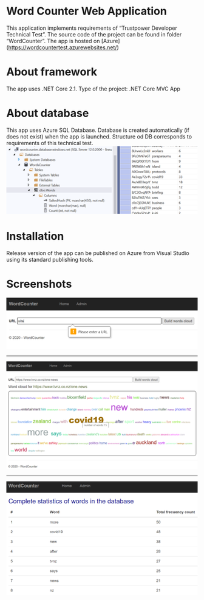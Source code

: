 # Word Counter Web Application

This application implements requirements of “Trustpower Developer Technical Test”.
The source code of the project can be found in folder “WordCounter”.
The app is hosted on [Azure] (https://wordcountertest.azurewebsites.net/)

# About framework

The app uses .NET Core 2.1. Type of the project: .NET Core MVC App

# About database

This app uses Azure SQL Database. Database is created automatically (if does not exist) when the app is launched. Structure od DB corresponds to requirements of this technical test. 
![DBStructure]( https://github.com/PavelSobolev/TrustPower_exp/blob/master/WordCounter/db.png) 

# Installation 

Release version of the app can be published on Azure from Visual Studio using its standard publishing tools. 

# Screenshots

![AppPict](https://github.com/PavelSobolev/TrustPower_exp/blob/master/WordCounter/a1.png)
<hr />

![AppPict](https://github.com/PavelSobolev/TrustPower_exp/blob/master/WordCounter/a2.png)
<hr />

![AppPict](https://github.com/PavelSobolev/TrustPower_exp/blob/master/WordCounter/a3.png)
